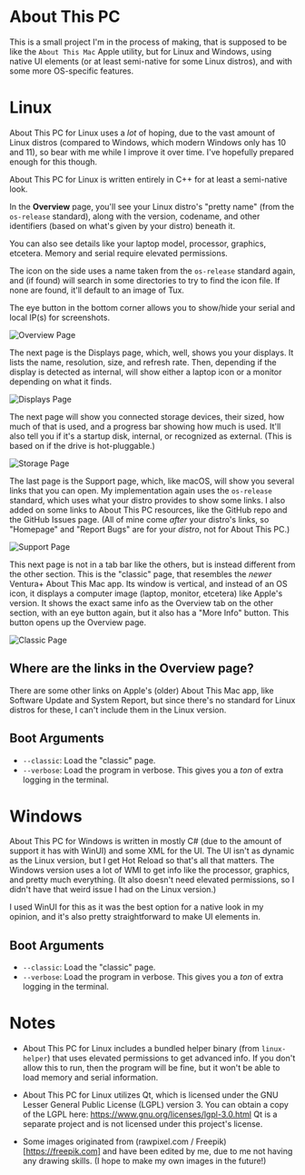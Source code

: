 # About This PC

This is a small project I'm in the process of making, that is supposed to be like the `About This Mac` Apple utility, but for Linux and Windows, using native UI elements (or at least semi-native for some Linux distros), and with some more OS-specific features.

# Linux

About This PC for Linux uses a *lot* of hoping, due to the vast amount of Linux distros (compared to Windows, which modern Windows only has 10 and 11), so bear with me while I improve it over time. I've hopefully prepared enough for this though.

About This PC for Linux is written entirely in C++ for at least a semi-native look.

In the **Overview** page, you'll see your Linux distro's "pretty name" (from the `os-release` standard), along with the version, codename, and other identifiers (based on what's given by your distro) beneath it.

You can also see details like your laptop model, processor, graphics, etcetera. Memory and serial require elevated permissions.

The icon on the side uses a name taken from the `os-release` standard again, and (if found) will search in some directories to try to find the icon file. If none are found, it'll default to an image of Tux.

The eye button in the bottom corner allows you to show/hide your serial and local IP(s) for screenshots.

![Overview Page](https://raw.githubusercontent.com/Calebh101/About-This-PC/master/assets/screenshots/linux-page1.png)

The next page is the Displays page, which, well, shows you your displays. It lists the name, resolution, size, and refresh rate. Then, depending if the display is detected as internal, will show either a laptop icon or a monitor depending on what it finds.

![Displays Page](https://raw.githubusercontent.com/Calebh101/About-This-PC/master/assets/screenshots/linux-page2.png)

The next page will show you connected storage devices, their sized, how much of that is used, and a progress bar showing how much is used. It'll also tell you if it's a startup disk, internal, or recognized as external. (This is based on if the drive is hot-pluggable.)

![Storage Page](https://raw.githubusercontent.com/Calebh101/About-This-PC/master/assets/screenshots/linux-page3.png)

The last page is the Support page, which, like macOS, will show you several links that you can open. My implementation again uses the `os-release` standard, which uses what your distro provides to show some links. I also added on some links to About This PC resources, like the GitHub repo and the GitHub Issues page. (All of mine come *after* your distro's links, so "Homepage" and "Report Bugs" are for your *distro*, not for About This PC.)

![Support Page](https://raw.githubusercontent.com/Calebh101/About-This-PC/master/assets/screenshots/linux-page4.png)

This next page is not in a tab bar like the others, but is instead different from the other section. This is the "classic" page, that resembles the *newer* Ventura+ About This Mac app. Its window is vertical, and instead of an OS icon, it displays a computer image (laptop, monitor, etcetera) like Apple's version. It shows the exact same info as the Overview tab on the other section, with an eye button again, but it also has a "More Info" button. This button opens up the Overview page.

![Classic Page](https://raw.githubusercontent.com/Calebh101/About-This-PC/master/assets/screenshots/linux-classic.png)

## Where are the links in the Overview page?

There are some other links on Apple's (older) About This Mac app, like Software Update and System Report, but since there's no standard for Linux distros for these, I can't include them in the Linux version.

## Boot Arguments

- `--classic`: Load the "classic" page.
- `--verbose`: Load the program in verbose. This gives you a *ton* of extra logging in the terminal.

# Windows

About This PC for Windows is written in mostly C# (due to the amount of support it has with WinUI) and some XML for the UI. The UI isn't as dynamic as the Linux version, but I get Hot Reload so that's all that matters. The Windows version uses a lot of WMI to get info like the processor, graphics, and pretty much everything. (It also doesn't need elevated permissions, so I didn't have that weird issue I had on the Linux version.)

I used WinUI for this as it was the best option for a native look in my opinion, and it's also pretty straightforward to make UI elements in.

## Boot Arguments

- `--classic`: Load the "classic" page.
- `--verbose`: Load the program in verbose. This gives you a *ton* of extra logging in the terminal.

# Notes

- About This PC for Linux includes a bundled helper binary (from `linux-helper`) that uses elevated permissions to get advanced info. If you don't allow this to run, then the program will be fine, but it won't be able to load memory and serial information.

- About This PC for Linux utilizes Qt, which is licensed under the GNU Lesser General Public License (LGPL) version 3.
You can obtain a copy of the LGPL here: https://www.gnu.org/licenses/lgpl-3.0.html
Qt is a separate project and is not licensed under this project's license.

- Some images originated from (rawpixel.com / Freepik)[https://freepik.com] and have been edited by me, due to me not having any drawing skills. (I hope to make my own images in the future!)
